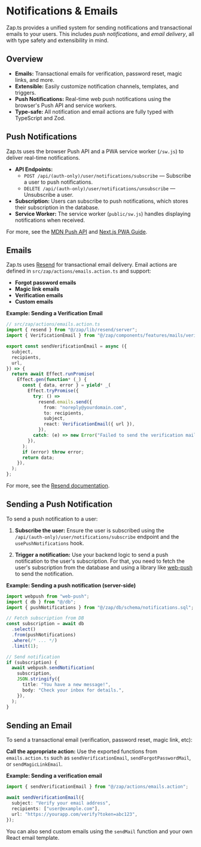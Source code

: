 # Notifications & Emails

Zap.ts provides a unified system for sending notifications and transactional emails to your users. This includes _push notifications_, and _email delivery_, all with type safety and extensibility in mind.

## Overview

- **Emails:** Transactional emails for verification, password reset, magic links, and more.
- **Extensible:** Easily customize notification channels, templates, and triggers.
- **Push Notifications:** Real-time web push notifications using the browser's Push API and service workers.
- **Type-safe:** All notification and email actions are fully typed with TypeScript and Zod.

## Push Notifications

Zap.ts uses the browser Push API and a PWA service worker (`/sw.js`) to deliver real-time notifications.

- **API Endpoints:**  
  - `POST /api/(auth-only)/user/notifications/subscribe` — Subscribe a user to push notifications.
  - `DELETE /api/(auth-only)/user/notifications/unsubscribe` — Unsubscribe a user.
- **Subscription:** Users can subscribe to push notifications, which stores their subscription in the database.
- **Service Worker:** The service worker (`public/sw.js`) handles displaying notifications when received.

For more, see the [MDN Push API](https://developer.mozilla.org/en-US/docs/Web/API/Push_API) and [Next.js PWA Guide](https://nextjs.org/docs/app/guides/progressive-web-apps).

## Emails

Zap.ts uses [Resend](https://resend.com/) for transactional email delivery. Email actions are defined in `src/zap/actions/emails.action.ts` and support:

- **Forgot password emails**
- **Magic link emails**
- **Verification emails**
- **Custom emails**

**Example: Sending a Verification Email**

```ts
// src/zap/actions/emails.action.ts
import { resend } from "@/zap/lib/resend/server";
import { VerificationEmail } from "@/zap/components/features/mails/verification";

export const sendVerificationEmail = async ({
  subject,
  recipients,
  url,
}) => {
  return await Effect.runPromise(
    Effect.gen(function* (_) {
      const { data, error } = yield* _(
        Effect.tryPromise({
          try: () =>
            resend.emails.send({
              from: "noreply@yourdomain.com",
              to: recipients,
              subject,
              react: VerificationEmail({ url }),
            }),
          catch: (e) => new Error("Failed to send the verification mail"),
        }),
      );
      if (error) throw error;
      return data;
    }),
  );
};
```

For more, see the [Resend documentation](https://resend.com/docs).

## Sending a Push Notification

To send a push notification to a user:

1. **Subscribe the user:** Ensure the user is subscribed using the `/api/(auth-only)/user/notifications/subscribe` endpoint and the `usePushNotifications` hook.

2. **Trigger a notification:** Use your backend logic to send a push notification to the user's subscription. For that, you need to fetch the user's subscription from the database and using a library like [web-push](https://github.com/web-push-libs/web-push) to send the notification.

**Example: Sending a push notification (server-side)**

```ts
import webpush from "web-push";
import { db } from "@/db";
import { pushNotifications } from "@/zap/db/schema/notifications.sql";

// Fetch subscription from DB
const subscription = await db
  .select()
  .from(pushNotifications)
  .where(/* ... */)
  .limit(1);

// Send notification
if (subscription) {
  await webpush.sendNotification(
    subscription,
    JSON.stringify({
      title: "You have a new message!",
      body: "Check your inbox for details.",
    }),
  );
}
```

## Sending an Email

To send a transactional email (verification, password reset, magic link, etc):

**Call the appropriate action:** Use the exported functions from `emails.action.ts` such as `sendVerificationEmail`, `sendForgotPasswordMail`, or `sendMagicLinkEmail`.

**Example: Sending a verification email**

```ts
import { sendVerificationEmail } from "@/zap/actions/emails.action";

await sendVerificationEmail({
  subject: "Verify your email address",
  recipients: ["user@example.com"],
  url: "https://yourapp.com/verify?token=abc123",
});
```

You can also send custom emails using the `sendMail` function and your own React email template.
